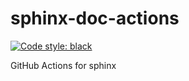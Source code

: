 # sphinx-doc-actions
[![Code style: black](https://img.shields.io/badge/code%20style-black-000000.svg?style=flat-square)](https://github.com/psf/black)

GitHub Actions for sphinx
